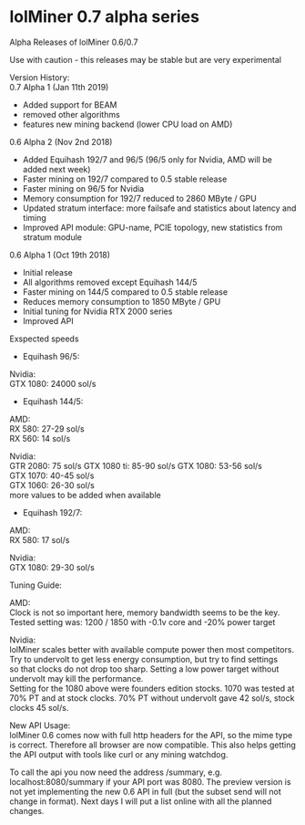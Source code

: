 # lolMiner 0.7 alpha series

Alpha Releases of lolMiner 0.6/0.7

Use with caution - this releases may be stable but are very experimental


Version History:  
0.7 Alpha 1 (Jan 11th 2019)
- Added support for BEAM
- removed other algorithms
- features new mining backend (lower CPU load on AMD)




0.6 Alpha 2 (Nov 2nd 2018)  
- Added Equihash 192/7 and 96/5 (96/5 only for Nvidia, AMD will be added next week)
- Faster mining on 192/7 compared to 0.5 stable release
- Faster mining on 96/5 for Nvidia 
- Memory consumption  for 192/7 reduced to 2860 MByte / GPU
- Updated stratum interface: more failsafe and statistics about latency and timing
- Improved API module: GPU-name, PCIE topology, new statistics from stratum module




0.6 Alpha 1 (Oct 19th 2018)  
- Initial release
- All algorithms removed except Equihash 144/5
- Faster mining on 144/5 compared to 0.5 stable release
- Reduces memory consumption to 1850 MByte / GPU
- Initial tuning for Nvidia RTX 2000 series 
- Improved API


Exspected speeds 

- Equihash 96/5:

Nvidia:  
GTX 1080: 24000 sol/s 

- Equihash 144/5:  

AMD:  
RX 580: 27-29 sol/s  
RX 560: 14 sol/s

Nvidia:  
GTR 2080: 75 sol/s
GTX 1080 ti: 85-90 sol/s
GTX 1080: 53-56 sol/s  
GTX 1070: 40-45 sol/s  
GTX 1060: 26-30 sol/s  
more values to be added when available  

 - Equihash 192/7:

AMD:  
RX 580: 17 sol/s  

Nvidia:  
GTX 1080: 29-30 sol/s 

Tuning Guide:  
  
AMD:  
Clock is not so important here, memory bandwidth seems to be the key.  
Tested setting was: 1200 / 1850 with -0.1v core and -20% power target  
  
Nvidia:  
lolMiner scales better with available compute power then most competitors.  
Try to undervolt to get less energy consumption, but try to find settings   
so that clocks do not drop too sharp. Setting a low power target without   
undervolt may kill the performance.   
Setting for the 1080 above were founders edition stocks. 1070 was tested at  
70% PT and at stock clocks. 70% PT without undervolt gave 42 sol/s, stock   
clocks 45 sol/s.

New API Usage:  
lolMiner 0.6 comes now with full http headers for the API, so the mime type   
is correct. Therefore all browser are now compatible. 
This also helps getting the API output with tools like curl or any mining watchdog.

To call the api you now need the address /summary, e.g. localhost:8080/summary 
if your API port was 8080. The preview version is not yet implementing the new 
0.6 API in full (but the subset send will not change in format). 
Next days I will put a list online with all the planned changes.
